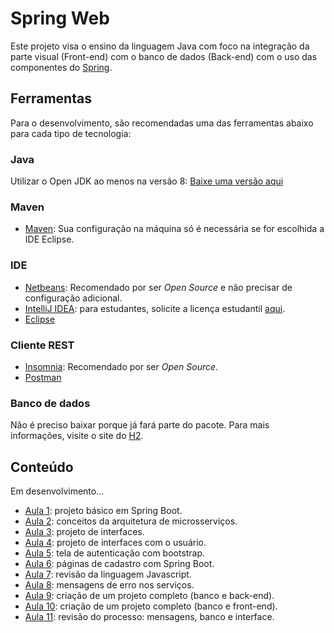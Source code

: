 # Spring Web

Este projeto visa o ensino da linguagem Java com foco na integração da parte visual (Front-end) com o banco de dados (Back-end) com o uso das componentes do [Spring](https://spring.io/).

## Ferramentas

Para o desenvolvimento, são recomendadas uma das ferramentas abaixo para cada tipo de tecnologia:

### Java

Utilizar o Open JDK ao menos na versão 8: [Baixe uma versão aqui](https://adoptopenjdk.net/)

### Maven

* [Maven](https://maven.apache.org/): Sua configuração na máquina só é necessária se for escolhida a IDE Eclipse.

### IDE 

* [Netbeans](https://netbeans.org/): Recomendado por ser *Open Source* e não precisar de configuração adicional.
* [IntelliJ IDEA](https://www.jetbrains.com/idea/): para estudantes, solicite a licença estudantil [aqui](https://www.jetbrains.com/student/).
* [Eclipse](https://www.eclipse.org/)

### Cliente REST

* [Insomnia](https://insomnia.rest/): Recomendado por ser *Open Source*.
* [Postman](https://www.postman.com)

### Banco de dados

Não é preciso baixar porque já fará parte do pacote. Para mais informações, visite o site do [H2](https://h2database.com/html/main.html).

## Conteúdo

Em desenvolvimento...

* [Aula 1](Aula%201): projeto básico em Spring Boot.
* [Aula 2](Aula%202): conceitos da arquitetura de microsserviços.
* [Aula 3](Aula%203): projeto de interfaces.
* [Aula 4](Aula%204): projeto de interfaces com o usuário.
* [Aula 5](Aula%205): tela de autenticação com bootstrap.
* [Aula 6](Aula%206): páginas de cadastro com Spring Boot.
* [Aula 7](Aula%207): revisão da linguagem Javascript.
* [Aula 8](Aula%208): mensagens de erro nos serviços.
* [Aula 9](Aula%209): criação de um projeto completo (banco e back-end).
* [Aula 10](Aula%2010): criação de um projeto completo (banco e front-end).
* [Aula 11](Aula%2011): revisão do processo: mensagens, banco e interface.
